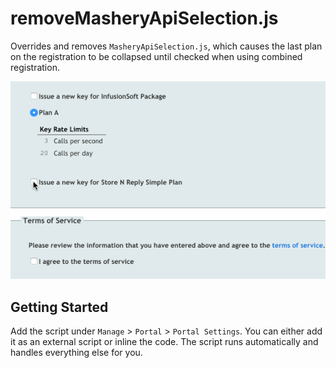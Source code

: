 # removeMasheryApiSelection.js

Overrides and removes `MasheryApiSelection.js`, which causes the last plan on the registration to be collapsed until checked when using combined registration.

![](register-api-bug.gif)

## Getting Started

Add the script under `Manage` > `Portal` > `Portal Settings`. You can either add it as an external script or inline the code. The script runs automatically and handles everything else for you.